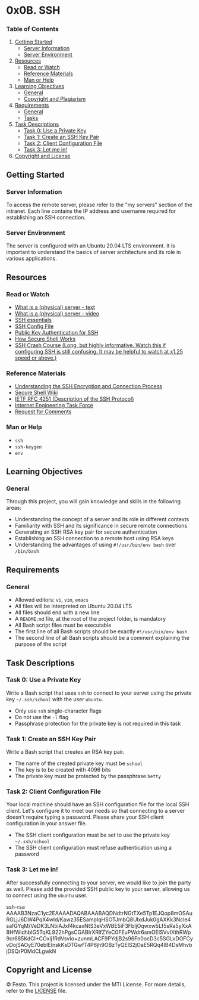 # 0x0B. SSH

### Table of Contents

1. [Getting Started](#getting-started)
    * [Server Information](#server-information)
    * [Server Environment](#server-environment)
2. [Resources](#resources)
    * [Read or Watch](#read-or-watch)
    * [Reference Materials](#reference-materials)
    * [Man or Help](#man-or-help)
3. [Learning Objectives](#learning-objectives)
    * [General](#general)
    * [Copyright and Plagiarism](#copyright-and-plagiarism)
4. [Requirements](#requirements)
    * [General](#general)
    * [Tasks](#tasks)
5. [Task Descriptions](#task-descriptions)
    * [Task 0: Use a Private Key](#task-0-use-a-private-key)
    * [Task 1: Create an SSH Key Pair](#task-1-create-an-ssh-key-pair)
    * [Task 2: Client Configuration File](#task-2-client-configuration-file)
    * [Task 3: Let me in!](#task-3-let-me-in)
6. [Copyright and License](#copyright-and-license)

## Getting Started

### Server Information

To access the remote server, please refer to the "my servers" section of the intranet. Each line contains the IP address and username required for establishing an SSH connection.

### Server Environment

The server is configured with an Ubuntu 20.04 LTS environment. It is important to understand the basics of server architecture and its role in various applications.

## Resources

### Read or Watch

* [What is a (physical) server - text](https://www.example.com)
* [What is a (physical) server - video](https://www.example.com)
* [SSH essentials](https://www.example.com)
* [SSH Config File](https://www.example.com)
* [Public Key Authentication for SSH](https://www.example.com)
* [How Secure Shell Works](https://www.example.com)
* [SSH Crash Course (Long, but highly informative. Watch this if configuring SSH is still confusing. It may be helpful to watch at x1.25 speed or above.)](https://www.example.com)

### Reference Materials

* [Understanding the SSH Encryption and Connection Process](https://www.example.com)
* [Secure Shell Wiki](https://www.example.com)
* [IETF RFC 4251 (Description of the SSH Protocol)](https://www.example.com)
* [Internet Engineering Task Force](https://www.example.com)
* [Request for Comments](https://www.example.com)

### Man or Help

* `ssh`
* `ssh-keygen`
* `env`

## Learning Objectives

### General

Through this project, you will gain knowledge and skills in the following areas:

* Understanding the concept of a server and its role in different contexts
* Familiarity with SSH and its significance in secure remote connections
* Generating an SSH RSA key pair for secure authentication
* Establishing an SSH connection to a remote host using RSA keys
* Understanding the advantages of using `#!/usr/bin/env bash` over `/bin/bash`


## Requirements

### General

* Allowed editors: `vi`, `vim`, `emacs`
* All files will be interpreted on Ubuntu 20.04 LTS
* All files should end with a new line
* A `README.md` file, at the root of the project folder, is mandatory
* All Bash script files must be executable
* The first line of all Bash scripts should be exactly `#!/usr/bin/env bash`
* The second line of all Bash scripts should be a comment explaining the purpose of the script

## Task Descriptions

### Task 0: Use a Private Key

Write a Bash script that uses `ssh` to connect to your server using the private key `~/.ssh/school` with the user `ubuntu`.

* Only use `ssh` single-character flags
* Do not use the `-l` flag
* Passphrase protection for the private key is not required in this task

### Task 1: Create an SSH Key Pair

Write a Bash script that creates an RSA key pair.

* The name of the created private key must be `school`
* The key is to be created with 4096 bits
* The private key must be protected by the passphrase `betty`

### Task 2: Client Configuration File

Your local machine should have an SSH configuration file for the local SSH client. Let's configure it to meet our needs so that connecting to a server doesn't require typing a password. Please share your SSH client configuration in your answer file.

* The SSH client configuration must be set to use the private key `~/.ssh/school`
* The SSH client configuration must refuse authentication using a password

### Task 3: Let me in!

After successfully connecting to your server, we would like to join the party as well. Please add the provided SSH public key to your server, allowing us to connect using the `ubuntu` user.

ssh-rsa AAAAB3NzaC1yc2EAAAADAQABAAABAQDNdtrNGtTXe5Tp1EJQop8mOSAuRGLjJ6DW4PqX4wId/Kawz35ESampIqHSOTJmbQ8UlxdJuk0gAXKk3Ncle4safGYqM/VeDK3LN5iAJxf4kcaxNtS3eVxWBE5iF3FbIjOqwxw5Lf5sRa5yXxA8HfWidhbIG5TqKL922hPgsCGABIrXRlfZYeC0FEuPWdr6smOElSVvIXthRWp9cr685KdCI+COxlj1RdVsvIo+zunmLACF9PYdjB2s96Fn0ocD3c5SGLvDOFCyvDojSAOyE70ebIElnskKsDTGwfT4P6jh9OBzTyQEIS2jOaE5RQq4IB4DsMhvbjDSQrP0MdCLgwkN

## Copyright and License

© Festo. This project is licensed under the MTI License. For more details, refer to the [LICENSE](LICENSE) file.

